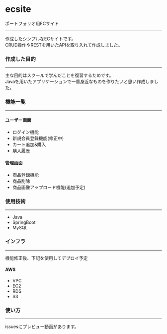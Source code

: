 # ecsite
ポートフォリオ用ECサイト
___
作成したシンプルなECサイトです。  
CRUD操作やRESTを用いたAPIを取り入れて作成しました。

### 作成した目的
___
主な目的はスクールで学んだことを復習するためです。  
Javaを用いたアプリケーションで一番身近なものを作りたいと思い作成しました。

### 機能一覧
___
#### ユーザー画面
+ ログイン機能
+ 新規会員登録機能(修正中)
+ カート追加&購入 
+ 購入履歴

#### 管理画面
+ 商品登録機能
+ 商品削除
+ 商品画像アップロード機能(追加予定)

### 使用技術
___
+ Java
+ SpringBoot
+ MySQL

### インフラ
___
機能修正後、下記を使用してデプロイ予定
#### AWS
+ VPC
+ EC2
+ RDS
+ S3

### 使い方
___
issuesにプレビュー動画があります。
